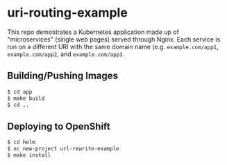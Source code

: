 # uri-routing-example

This repo demostrates a Kubernetes application made up of "microservices"
(single web pages) served through Nginx. Each service is run on a different URI
with the same domain name (e.g. `example.com/app1`, `example.com/app2`, and
`example.com/app3`.

## Building/Pushing Images

```bash
$ cd app
$ make build
$ cd ..
```

## Deploying to OpenShift

```bash
$ cd helm
$ oc new-project url-rewrite-example
$ make install
```
